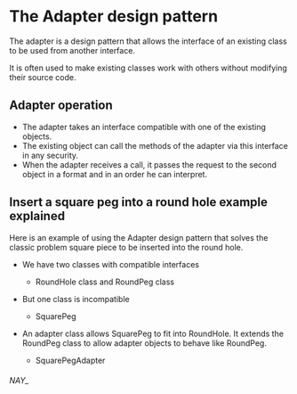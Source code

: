 
# The Adapter design pattern                                 

The adapter is a design pattern that allows the interface of an existing class to be used from another interface. 

It is often used to make existing classes work with others without modifying their source code.

## Adapter operation                                          

- The adapter takes an interface compatible with one of the existing objects.
- The existing object can call the methods of the adapter via this interface in any security.
- When the adapter receives a call, it passes the request to the second object in a format and in an order he can interpret.


## Insert a square peg into a round hole example explained    

Here is an example of using the Adapter design pattern that solves the classic problem square piece to be inserted into the round hole.

* We have two classes with compatible interfaces
	- RoundHole class and RoundPeg class

* But one class is incompatible
	- SquarePeg

* An adapter class allows SquarePeg to fit into RoundHole. It extends the RoundPeg class to allow adapter objects to behave like RoundPeg.
	- SquarePegAdapter


###### NAY_
